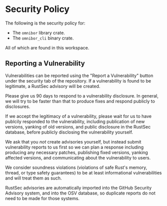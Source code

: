 # Security Policy

The following is the security policy for:

- The `omnibor` library crate.
- The `omnibor_cli` binary crate.

All of which are found in this workspace.

## Reporting a Vulnerability

Vulnerabilities can be reported using the "Report a Vulnerability" button under
the security tab of the repository. If a vulnerability is found to be legitimate,
a RustSec advisory will be created.

Please give us 90 days to respond to a vulnerability disclosure. In general, we
will try to be faster than that to produce fixes and respond publicly to
disclosures.

If we accept the legitimacy of a vulnerability, please wait for us to have
publcily responded to the vulnerability, including publication of new versions,
yanking of old versions, and public disclosure in the RustSec database, before
publicly disclosing the vulnerability yourself.

We ask that you _not_ create advisories yourself, but instead submit
vulnerability reports to us first so we can plan a response including
producing any necessary patches, publishing fixed versions, yanking affected
versions, and communicating about the vulnerability to users.

We consider soundness violations (violations of safe Rust's memory, thread, or
type safety guarantees) to be at least informational vulnerabilities and
will treat them as such.

RustSec advisories are automatically imported into the GitHub Security Advisory
system, and into the OSV database, so duplicate reports do not need to be made
for those systems.

